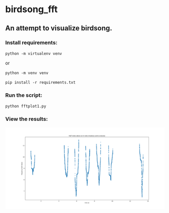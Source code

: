 # birdsong_fft
## An attempt to visualize birdsong.

### Install requirements:

```
python -m virtualenv venv
```
or
```
python -m venv venv
```
```
pip install -r requirements.txt
```
### Run the script:
```
python fftplot1.py
```
### View the results:

![](dotplot.svg )